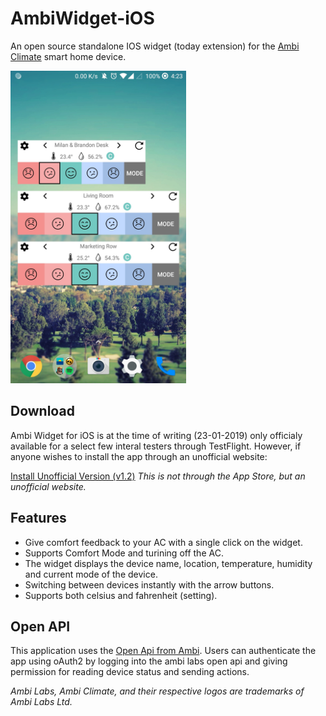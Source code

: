 # AmbiWidget-iOS
An open source standalone IOS widget (today extension) for the [Ambi Climate](http://www.ambiclimate.com) smart home device.

<img src="https://raw.githubusercontent.com/TongLaiCha/AmbiWidget/master/app/release/readme_previewImage.jpg" height="500">

## Download
Ambi Widget for iOS is at the time of writing (23-01-2019) only officialy available for a select few interal testers through TestFlight.
However, if anyone wishes to install the app through an unofficial website:

[Install Unofficial Version (v1.2)](http://www.brandonyuen.nl/apps/ios/ambiwidget/download)
*This is not through the App Store, but an unofficial website.*

## Features
* Give comfort feedback to your AC with a single click on the widget.
* Supports Comfort Mode and turining off the AC.
* The widget displays the device name, location, temperature, humidity and current mode of the device.
* Switching between devices instantly with the arrow buttons.
* Supports both celsius and fahrenheit (setting).

## Open API
This application uses the [Open Api from Ambi](https://api.ambiclimate.com). Users can authenticate the app using oAuth2 by logging into the ambi labs open api and giving permission for reading device status and sending actions.

*Ambi Labs, Ambi Climate, and their respective logos are trademarks of Ambi Labs Ltd.*
